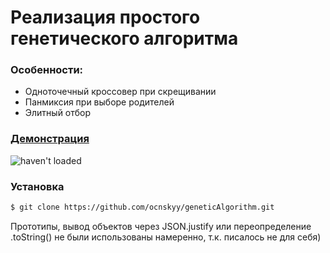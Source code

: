 # Реализация простого генетического алгоритма

### Особенности:
  - Одноточечный кроссовер при скрещивании
  - Панмиксия при выборе родителей
  - Элитный отбор

### [Демонстрация](http://ocnskyy.github.io/geneticAlgorithm/)
![haven't loaded](http://cs630619.vk.me/v630619854/1a4c0/-yscPPiRIgM.jpg)

### Установка
```sh
$ git clone https://github.com/ocnskyy/geneticAlgorithm.git
```
Прототипы, вывод объектов через JSON.justify или переопределение .toString() не были использованы намеренно, т.к. писалось не для себя)
